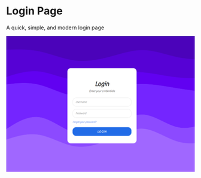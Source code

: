 # Login Page

A quick, simple, and modern login page

![Alt text](/images/login.png?raw=true "Title")
